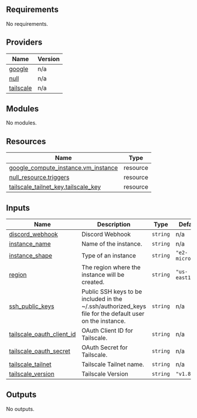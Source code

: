 <!-- BEGIN_TF_DOCS -->
## Requirements

No requirements.

## Providers

| Name | Version |
|------|---------|
| <a name="provider_google"></a> [google](#provider\_google) | n/a |
| <a name="provider_null"></a> [null](#provider\_null) | n/a |
| <a name="provider_tailscale"></a> [tailscale](#provider\_tailscale) | n/a |

## Modules

No modules.

## Resources

| Name | Type |
|------|------|
| [google_compute_instance.vm_instance](https://registry.terraform.io/providers/hashicorp/google/latest/docs/resources/compute_instance) | resource |
| [null_resource.triggers](https://registry.terraform.io/providers/hashicorp/null/latest/docs/resources/resource) | resource |
| [tailscale_tailnet_key.tailscale_key](https://registry.terraform.io/providers/tailscale/tailscale/latest/docs/resources/tailnet_key) | resource |

## Inputs

| Name | Description | Type | Default | Required |
|------|-------------|------|---------|:--------:|
| <a name="input_discord_webhook"></a> [discord\_webhook](#input\_discord\_webhook) | Discord Webhook | `string` | n/a | yes |
| <a name="input_instance_name"></a> [instance\_name](#input\_instance\_name) | Name of the instance. | `string` | n/a | yes |
| <a name="input_instance_shape"></a> [instance\_shape](#input\_instance\_shape) | Type of an instance | `string` | `"e2-micro"` | no |
| <a name="input_region"></a> [region](#input\_region) | The region where the instance will be created. | `string` | `"us-east1"` | no |
| <a name="input_ssh_public_keys"></a> [ssh\_public\_keys](#input\_ssh\_public\_keys) | Public SSH keys to be included in the ~/.ssh/authorized\_keys file for the default user on the instance. | `string` | n/a | yes |
| <a name="input_tailscale_oauth_client_id"></a> [tailscale\_oauth\_client\_id](#input\_tailscale\_oauth\_client\_id) | OAuth Client ID for Tailscale. | `string` | n/a | yes |
| <a name="input_tailscale_oauth_secret"></a> [tailscale\_oauth\_secret](#input\_tailscale\_oauth\_secret) | OAuth Secret for Tailscale. | `string` | n/a | yes |
| <a name="input_tailscale_tailnet"></a> [tailscale\_tailnet](#input\_tailscale\_tailnet) | Tailscale Tailnet name. | `string` | n/a | yes |
| <a name="input_tailscale_version"></a> [tailscale\_version](#input\_tailscale\_version) | Tailscale Version | `string` | `"v1.84.2"` | no |

## Outputs

No outputs.
<!-- END_TF_DOCS -->